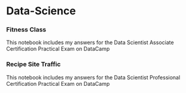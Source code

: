 # Data-Science

### Fitness Class
This notebook includes my answers for the Data Scientist Associate Certification Practical Exam on DataCamp

### Recipe Site Traffic
This notebook includes my answers for the Data Scientist Professional Certification Practical Exam on DataCamp
